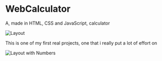 # WebCalculator
A, made in HTML, CSS and JavaScript, calculator

![Layout](https://i.ibb.co/JdR9n60/Screenshot-2023-06-16-2-41-14-AM.png)

This is one of my first real projects, one that i really put
a lot of effort on

![Layout with Numbers](https://i.ibb.co/CzNVdZP/Screenshot-2023-06-16-2-41-42-AM.png)
